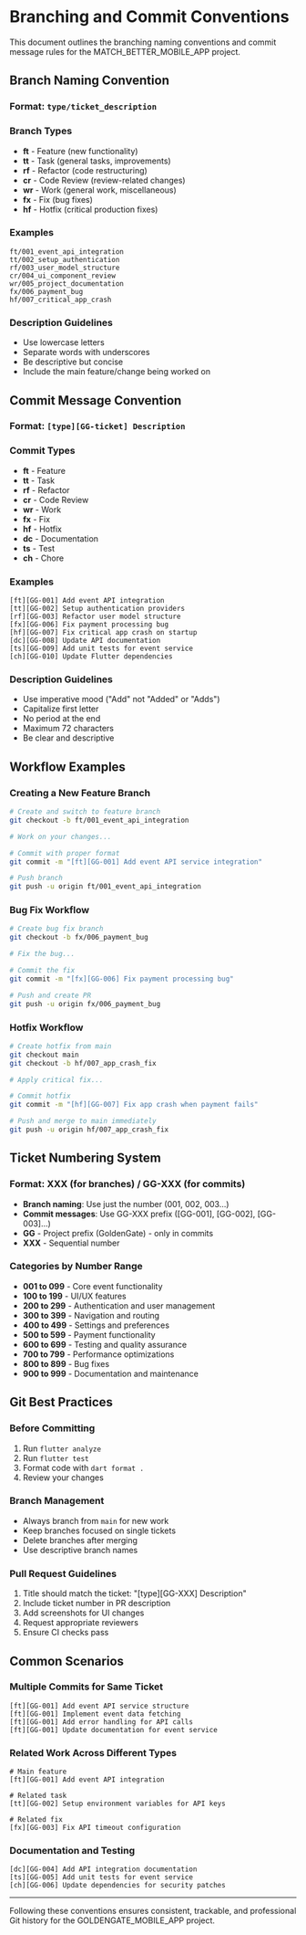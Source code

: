 # Branching and Commit Conventions

This document outlines the branching naming conventions and commit message rules for the MATCH_BETTER_MOBILE_APP project.

## Branch Naming Convention

### Format: `type/ticket_description`

### Branch Types

- **ft** - Feature (new functionality)
- **tt** - Task (general tasks, improvements)
- **rf** - Refactor (code restructuring)
- **cr** - Code Review (review-related changes)
- **wr** - Work (general work, miscellaneous)
- **fx** - Fix (bug fixes)
- **hf** - Hotfix (critical production fixes)

### Examples

```
ft/001_event_api_integration
tt/002_setup_authentication
rf/003_user_model_structure
cr/004_ui_component_review
wr/005_project_documentation
fx/006_payment_bug
hf/007_critical_app_crash
```

### Description Guidelines

- Use lowercase letters
- Separate words with underscores
- Be descriptive but concise
- Include the main feature/change being worked on

## Commit Message Convention

### Format: `[type][GG-ticket] Description`

### Commit Types

- **ft** - Feature
- **tt** - Task
- **rf** - Refactor
- **cr** - Code Review
- **wr** - Work
- **fx** - Fix
- **hf** - Hotfix
- **dc** - Documentation
- **ts** - Test
- **ch** - Chore

### Examples

```
[ft][GG-001] Add event API integration
[tt][GG-002] Setup authentication providers
[rf][GG-003] Refactor user model structure
[fx][GG-006] Fix payment processing bug
[hf][GG-007] Fix critical app crash on startup
[dc][GG-008] Update API documentation
[ts][GG-009] Add unit tests for event service
[ch][GG-010] Update Flutter dependencies
```

### Description Guidelines

- Use imperative mood ("Add" not "Added" or "Adds")
- Capitalize first letter
- No period at the end
- Maximum 72 characters
- Be clear and descriptive

## Workflow Examples

### Creating a New Feature Branch

```bash
# Create and switch to feature branch
git checkout -b ft/001_event_api_integration

# Work on your changes...

# Commit with proper format
git commit -m "[ft][GG-001] Add event API service integration"

# Push branch
git push -u origin ft/001_event_api_integration
```

### Bug Fix Workflow

```bash
# Create bug fix branch
git checkout -b fx/006_payment_bug

# Fix the bug...

# Commit the fix
git commit -m "[fx][GG-006] Fix payment processing bug"

# Push and create PR
git push -u origin fx/006_payment_bug
```

### Hotfix Workflow

```bash
# Create hotfix from main
git checkout main
git checkout -b hf/007_app_crash_fix

# Apply critical fix...

# Commit hotfix
git commit -m "[hf][GG-007] Fix app crash when payment fails"

# Push and merge to main immediately
git push -u origin hf/007_app_crash_fix
```

## Ticket Numbering System

### Format: XXX (for branches) / GG-XXX (for commits)

- **Branch naming**: Use just the number (001, 002, 003...)
- **Commit messages**: Use GG-XXX prefix ([GG-001], [GG-002], [GG-003]...)
- **GG** - Project prefix (GoldenGate) - only in commits
- **XXX** - Sequential number

### Categories by Number Range

- **001 to 099** - Core event functionality
- **100 to 199** - UI/UX features
- **200 to 299** - Authentication and user management
- **300 to 399** - Navigation and routing
- **400 to 499** - Settings and preferences
- **500 to 599** - Payment functionality
- **600 to 699** - Testing and quality assurance
- **700 to 799** - Performance optimizations
- **800 to 899** - Bug fixes
- **900 to 999** - Documentation and maintenance

## Git Best Practices

### Before Committing

1. Run `flutter analyze`
2. Run `flutter test`
3. Format code with `dart format .`
4. Review your changes

### Branch Management

- Always branch from `main` for new work
- Keep branches focused on single tickets
- Delete branches after merging
- Use descriptive branch names

### Pull Request Guidelines

1. Title should match the ticket: "[type][GG-XXX] Description"
2. Include ticket number in PR description
3. Add screenshots for UI changes
4. Request appropriate reviewers
5. Ensure CI checks pass

## Common Scenarios

### Multiple Commits for Same Ticket

```
[ft][GG-001] Add event API service structure
[ft][GG-001] Implement event data fetching
[ft][GG-001] Add error handling for API calls
[ft][GG-001] Update documentation for event service
```

### Related Work Across Different Types

```
# Main feature
[ft][GG-001] Add event API integration

# Related task
[tt][GG-002] Setup environment variables for API keys

# Related fix
[fx][GG-003] Fix API timeout configuration
```

### Documentation and Testing

```
[dc][GG-004] Add API integration documentation
[ts][GG-005] Add unit tests for event service
[ch][GG-006] Update dependencies for security patches
```

---

Following these conventions ensures consistent, trackable, and professional Git history for the GOLDENGATE_MOBILE_APP project.
